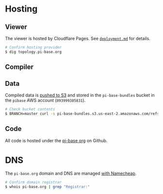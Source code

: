 # Hosting

## Viewer

The viewer is hosted by Cloudflare Pages. See [`deployment.md`](./deployment.md)
for details.

```bash
# Confirm hosting provider
$ dig topology.pi-base.org
```

## Compiler

## Data

Compiled data is [pushed to S3](https://github.com/pi-base/data/blob/6cc73f720751910ad4ede8a320c1eeff975ee5c3/.github/workflows/compile.yml#L22)
and stored in the `pi-base-bundles` bucket in the `pibase` AWS account (`893999385831`).

```bash
# Check bucket contents
$ BRANCH=master curl -s pi-base-bundles.s3.us-east-2.amazonaws.com/refs/heads/$BRANCH.json | jq '.version'
```

## Code

All code is hosted under the [pi-base org](https://github.com/pi-base) on Github.

# DNS

The `pi-base.org` domain and DNS are managed [with Namecheap](https://ap.www.namecheap.com/domains/domaincontrolpanel/dabbs.dev/domain).

```bash
# Confirm domain registrar
$ whois pi-base.org | grep "Registrar:"
```
